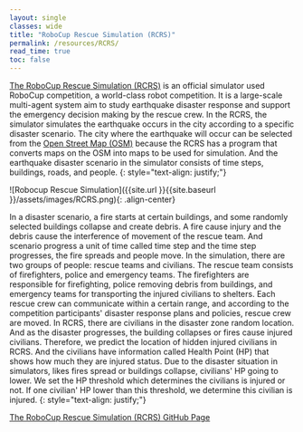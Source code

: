 ```yaml
---
layout: single
classes: wide
title: "RoboCup Rescue Simulation (RCRS)"
permalink: /resources/RCRS/
read_time: true
toc: false
---
```

[The RoboCup Rescue Simulation (RCRS)](https://rescuesim.robocup.org/) is an official simulator used RoboCup competition, a world-class robot competition. It is a large-scale multi-agent system aim to study earthquake disaster response and support the emergency decision making by the rescue crew. In the RCRS, the simulator simulates the earthquake occurs in the city according to a specific disaster scenario. The city where the earthquake will occur can be selected from the [Open Street Map (OSM)](https://www.openstreetmap.org) because the RCRS has a program that converts maps on the OSM into maps to be used for simulation. And the earthquake disaster scenario in the simulator consists of time steps, buildings, roads, and people.
{: style="text-align: justify;"}

![Robocup Rescue Simulation]({{site.url }}{{site.baseurl }}/assets/images/RCRS.png){: .align-center}


In a disaster scenario, a fire starts at certain buildings, and some randomly selected buildings collapse and create debris. A fire cause injury and the debris cause the interference of movement of the rescue team. And scenario progress a unit of time called time step and the time step progresses, the fire spreads and people move. In the simulation, there are two groups of people: rescue teams and civilians. The rescue team consists of firefighters, police and emergency teams. The firefighters are responsible for firefighting, police removing debris from buildings, and emergency teams for transporting the injured civilians to shelters. Each rescue crew can communicate within a certain range, and according to the competition participants' disaster response plans and policies, rescue crew are moved. In RCRS, there are civilians in the disaster zone random location. And as the disaster progresses, the building collapses or fires cause injured civilians. Therefore, we predict the location of hidden injured civilians in RCRS. And the civilians have information called Health Point (HP) that shows how much they are injured status. Due to the disaster situation in simulators, likes fires spread or buildings collapse, civilians' HP going to lower. We set the HP threshold which determines the civilians is injured or not. If one civilian' HP lower than this threshold, we determine this civilian is injured.
{: style="text-align: justify;"}

[The RoboCup Rescue Simulation (RCRS) GitHub Page](https://github.com/roborescue)
